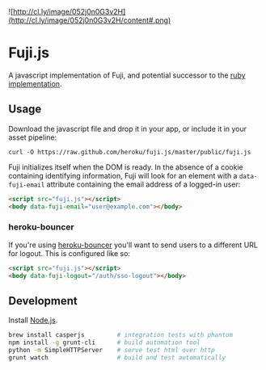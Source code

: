 ![http://cl.ly/image/052j0n0G3v2H](http://cl.ly/image/052j0n0G3v2H/content#.png)

# Fuji.js

A javascript implementation of Fuji, and potential successor to the [ruby implementation](https://github.com/heroku/fuji).

## Usage

Download the javascript file and drop it in your app, or include it in your asset pipeline:

```
curl -O https://raw.github.com/heroku/fuji.js/master/public/fuji.js
```

Fuji initializes itself when the DOM is ready. In the absence of a cookie containing identifying information, Fuji will look for an element with a `data-fuji-email` attribute containing the email address of a logged-in user:

```html
<script src="fuji.js"></script>
<body data-fuji-email="user@example.com"></body>
```

### heroku-bouncer

If you're using [heroku-bouncer](https://github.com/heroku/heroku-bouncer)
you'll want to send users to a different URL for logout. This is configured like
so:

```html
<script src="fuji.js"></script>
<body data-fuji-logout="/auth/sso-logout"></body>
```

## Development

Install [Node.js](http://nodejs.org/).

```sh
brew install casperjs         # integration tests with phantom
npm install -g grunt-cli      # build automation tool
python -m SimpleHTTPServer    # serve test html over http
grunt watch                   # build and test automatically
```

